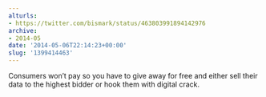 ```yaml
---
alturls:
- https://twitter.com/bismark/status/463803991894142976
archive:
- 2014-05
date: '2014-05-06T22:14:23+00:00'
slug: '1399414463'
---
```


Consumers won’t pay so you have to give away for free and either sell their data to the highest bidder or hook them with digital crack.

